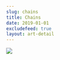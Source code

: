 ```yaml
---
slug: chains
title: Chains
date: 2019-01-01
excludefeed: true
layout: art-detail
---
```

![](/art/chains.webp)
